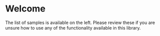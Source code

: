 # Welcome

The list of samples is available on the left. Please review these if you are unsure how to use any of the functionality available in this library.

